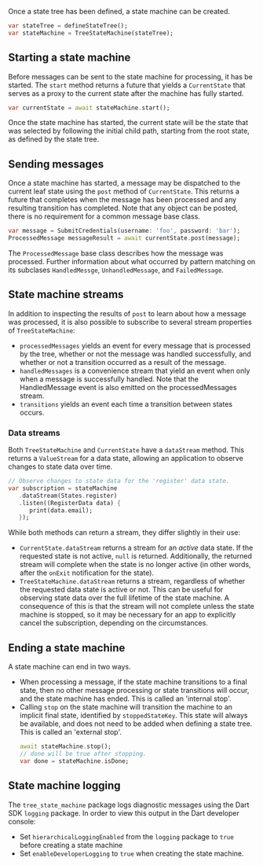 Once a state tree has been defined, a state machine can be created.

```dart
var stateTree = defineStateTree();
var stateMachine = TreeStateMachine(stateTree);
```

## Starting a state machine
Before messages can be sent to the state machine for processing, it has be started. The `start` 
method returns a future that yields a `CurrentState` that serves as a proxy to the current state 
after the machine has fully started.

```dart
var currentState = await stateMachine.start();
```

Once the state machine has started, the current state will be the state that was selected by 
following the initial child path, starting from the root state, as defined by the state tree.


## Sending messages
Once a state machine has started, a message may be dispatched to the current leaf state using the 
`post` method of `CurrentState`. This returns a future that completes when the message has been 
processed and any resulting transition has completed. Note that any object can be posted, there is 
no requirement for a common message base class. 

```dart
var message = SubmitCredentials(username: 'foo', password: 'bar');
ProcessedMessage messageResult = await currentState.post(message);
```
The `ProcessedMessage` base class describes how the message was processed. Further information about
what occurred by pattern matching on its subclases `HandledMessge`, `UnhandledMessage`, and 
`FailedMessage`. 


## State machine streams
In addition to inspecting the results of `post` to learn about how a message was processed, it is 
also possible to subscribe to several stream properties of `TreeStateMachine`:

* `processedMessages` yields an event for every message that is processed by the tree, whether or 
not the message was handled successfully, and whether or not a transition occurred as a result of 
the message.
* `handledMessages` is a convenience stream that yield an event when only when a message is 
successfully handled. Note that the HandledMessage event is also emitted on the processedMessages 
stream.
* `transitions` yields an event each time a transition between states occurs.

### Data streams
Both `TreeStateMachine` and `CurrentState` have a `dataStream` method. This returns a `ValueStream`
for a data state, allowing an application to observe changes to state data over time. 

```dart
// Observe changes to state data for the 'register' data state. 
var subscription = stateMachine
   .dataStream(States.register)
   .listen((RegisterData data) {
      print(data.email);
   });
```


While both methods can return a stream, they differ slightly in their use:

* `CurrentState.dataStream` returns a stream for an *active* data state. If the requested state is 
not active, `null` is returned.  Additionally, the returned stream will complete when the state is 
no longer active (in other words, after the `onExit` notification for the state).
* `TreeStateMachine.dataStream` returns a stream, regardless of whether the requested data state is
active or not. This can be useful for observing state data over the full lifetime of the state 
machine. A consequence of this is that the stream will not complete unless the state machine is
stopped, so it may be necessary for an app to explicitly cancel the subscription, depending on the 
circumstances. 


## Ending a state machine
A state machine can end in two ways.
* When processing a message, if the state machine transitions to a final state, then no other 
message processing or state transitions will occur, and the state machine has ended. This is called 
an 'internal stop'.
* Calling `stop` on the state machine will transition the machine to an implicit final state, 
identified by `stoppedStateKey`. This state will always be available, and does not need to be added 
when defining a state tree. This is called an 'external stop'.
   ```dart
   await stateMachine.stop();
   // done will be true after stopping.
   var done = stateMachine.isDone;
   ```

## State machine logging
The `tree_state_machine` package logs diagnostic messages using the Dart SDK `logging` package. In 
order to view this output in the Dart developer console: 

* Set `hierarchicalLoggingEnabled` from the `logging` package to `true` before creating a state
machine
* Set `enableDeveloperLogging` to `true` when creating the state machine.
